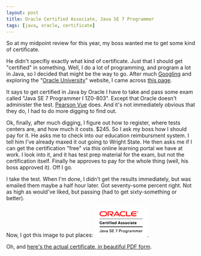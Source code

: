 ```yaml
---
layout: post
title: Oracle Certified Associate, Java SE 7 Programmer
tags: [java, oracle, certificate]
---
```


So at my midpoint review for this year, my boss wanted me to get some kind of certificate.

He didn't specifiy exactly what kind of certificate. Just that I should get "certified" in something. Well, I do a lot of programming, and program a lot in Java, so I decided that might be the way to go. After much [Googling](https://www.google.com/search?q=java+certification) and exploring the "[Oracle University](https://education.oracle.com)" website, I came across [this page](https://education.oracle.com/pls/web_prod-plq-dad/db_pages.getpage?page_id=653&get_params=p_id:155#tabs-1-3).

It says to get certified in Java by Oracle I have to take and pass some exam called "Java SE 7 Programmer I 1Z0-803". Except that Oracle doesn't administer the test. [Pearson Vue](http://www.pearsonvue.com/) does. And it's not immediately obvious that they do, I had to do more digging to find out.

Ok, finally, after much digging, I figure out how to register, where tests centers are, and how much it costs. $245. So I ask my boss how I should pay for it. He asks me to check into our education reimbursment system. I tell him I've already maxed it out going to Wright State. He then asks me if I can get the certification "free" via this online learning portal we have at work. I look into it, and it has test prep material for the exam, but not the certification itself. Finally he approves to pay for the whole thing (well, his boss approved it). Off I go.

I take the test. When I'm done, I didn't get the results immediately, but was emailed them maybe a half hour later. Got seventy-some percent right. Not as high as would've liked, but passing (had to get sixty-something or better).

Now, I got this image to put places: ![Oracle Certified Associate, Java SE 7 Programmer logo](/images/hendrix_oracle_certified_associate_java_se_7_programmer_logo.gif).

Oh, and [here's the actual certificate, in beautiful PDF form](/pdfs/hendrix_oracle_certified_associate_java_se_7_programmer_ecertificate.pdf).
